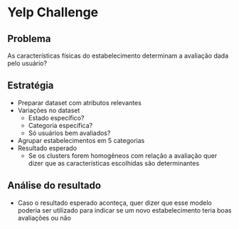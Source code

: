 # Yelp Challenge

## Problema
As características físicas do estabelecimento determinam a avaliação dada pelo usuário?

## Estratégia
* Preparar dataset com atributos relevantes
* Variações no dataset
	* Estado específico?
	* Categoria específica?
	* Só usuários bem avaliados?
* Agrupar estabelecimentos em 5 categorias
* Resultado esperado
	* Se os clusters forem homogêneos com relação a avaliação quer dizer que as características escolhidas são determinantes

## Análise do resultado
* Caso o resultado esperado aconteça, quer dizer que esse modelo poderia ser utilizado para indicar se um novo estabelecimento teria boas avaliações ou não
